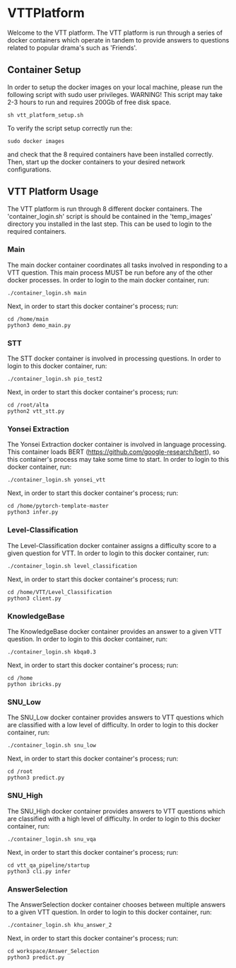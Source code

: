 # VTTPlatform
Welcome to the VTT platform. The VTT platform is run through a series of docker containers which
operate in tandem to provide answers to questions related to popular drama's such as 'Friends'.


## Container Setup
In order to setup the docker images on your local machine, please run the following script with sudo user privileges.
WARNING! This script may take 2-3 hours to run and requires 200Gb of free disk space.
```console
sh vtt_platform_setup.sh
```

To verify the script setup correctly run the:

```console
sudo docker images
```
and check that the 8 required containers have been installed correctly. Then, start up the docker containers to your desired 
network configurations.

## VTT Platform Usage

The VTT platform is run through 8 different docker containers. The 'container_login.sh' script is should be contained in 
the 'temp_images' directory you installed in the last step. This can be used to login to the required containers.

### Main
The main docker container coordinates all tasks involved in responding to a VTT question. 
This main process MUST be run before any of the other docker processes. In order to login to the main docker container, run:
```console
./container_login.sh main
```
Next, in order to start this docker container's process; run:
```console
cd /home/main
python3 demo_main.py
```
### STT
The STT docker container is involved in processing questions. In order to login to this docker container, run:
```console
./container_login.sh pio_test2
```
Next, in order to start this docker container's process; run:
```console
cd /root/alta
python2 vtt_stt.py
```
### Yonsei Extraction
The Yonsei Extraction docker container is involved in language processing. This container loads BERT (https://github.com/google-research/bert), so this container's process may take some time to start. In order to login to this docker container, run:
```console
./container_login.sh yonsei_vtt
```
Next, in order to start this docker container's process; run:
```console
cd /home/pytorch-template-master
python3 infer.py
```
### Level-Classification
The Level-Classification docker container assigns a difficulty score to a given question for VTT. In order to login to this docker container, run:
```console
./container_login.sh level_classification
```
Next, in order to start this docker container's process; run:
```console
cd /home/VTT/Level_Classification
python3 client.py  
```
### KnowledgeBase
The KnowledgeBase docker container provides an answer to a given VTT question. In order to login to this docker container, run:
```console
./container_login.sh kbqa0.3
```
Next, in order to start this docker container's process; run:
```console
cd /home
python ibricks.py  
```
### SNU_Low 
The SNU_Low docker container provides answers to VTT questions which are classified with a low level of difficulty. 
In order to login to this docker container, run:
```console
./container_login.sh snu_low
```
Next, in order to start this docker container's process; run:
```console
cd /root
python3 predict.py 
```
### SNU_High
The SNU_High docker container provides answers to VTT questions which are classified with a high level of difficulty. 
In order to login to this docker container, run:
```console
./container_login.sh snu_vqa
```
Next, in order to start this docker container's process; run:
```console
cd vtt_qa_pipeline/startup
python3 cli.py infer
```
### AnswerSelection
The AnswerSelection docker container chooses between multiple answers to a given VTT question. 
In order to login to this docker container, run:
```console
./container_login.sh khu_answer_2
```
Next, in order to start this docker container's process; run:
```console
cd workspace/Answer_Selection
python3 predict.py
```
